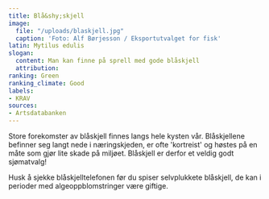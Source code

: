 ```yaml
---
title: Blå&shy;skjell
image:
  file: "/uploads/blaskjell.jpg"
  caption: 'Foto: Alf Børjesson / Eksportutvalget for fisk'
latin: Mytilus edulis
slogan:
  content: Man kan finne på sprell med gode blåskjell
  attribution: 
ranking: Green
ranking_climate: Good
labels:
- KRAV
sources:
- Artsdatabanken
---
```


Store forekomster av blåskjell finnes langs hele kysten vår. Blåskjellene befinner seg langt nede i næringskjeden, er ofte 'kortreist' og høstes på en måte som gjør lite skade på miljøet. Blåskjell er derfor et veldig godt sjømatvalg!

Husk å sjekke blåskjelltelefonen før du spiser selvplukkete blåskjell, de kan i perioder med algeoppblomstringer være giftige.
